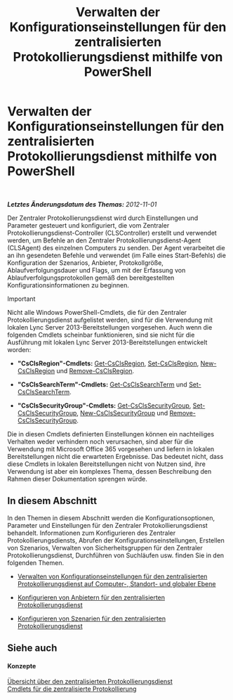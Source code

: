 ﻿---
title: Verwalten der Konfigurationseinstellungen für den zentralisierten Protokollierungsdienst mithilfe von PowerShell
TOCTitle: Verwalten der Konfigurationseinstellungen für den zentralisierten Protokollierungsdienst mithilfe von PowerShell
ms:assetid: f455c3aa-0061-413d-bdfb-a3e78f82723d
ms:mtpsurl: https://technet.microsoft.com/de-de/library/JJ721938(v=OCS.15)
ms:contentKeyID: 49891016
ms.date: 05/19/2016
mtps_version: v=OCS.15
ms.translationtype: HT
---

# Verwalten der Konfigurationseinstellungen für den zentralisierten Protokollierungsdienst mithilfe von PowerShell

 

_**Letztes Änderungsdatum des Themas:** 2012-11-01_

Der Zentraler Protokollierungsdienst wird durch Einstellungen und Parameter gesteuert und konfiguriert, die vom Zentraler Protokollierungsdienst-Controller (CLSController) erstellt und verwendet werden, um Befehle an den Zentraler Protokollierungsdienst-Agent (CLSAgent) des einzelnen Computers zu senden. Der Agent verarbeitet die an ihn gesendeten Befehle und verwendet (im Falle eines Start-Befehls) die Konfiguration der Szenarios, Anbieter, Protokollgröße, Ablaufverfolgungsdauer und Flags, um mit der Erfassung von Ablaufverfolgungsprotokollen gemäß den bereitgestellten Konfigurationsinformationen zu beginnen.


> [!IMPORTANT]
> Nicht alle Windows PowerShell-Cmdlets, die für den Zentraler Protokollierungsdienst aufgelistet werden, sind für die Verwendung mit lokalen Lync Server 2013-Bereitstellungen vorgesehen. Auch wenn die folgenden Cmdlets scheinbar funktionieren, sind sie nicht für die Ausführung mit lokalen Lync Server 2013-Bereitstellungen entwickelt worden: 
> <UL>
> <LI>
> <P><STRONG>"CsClsRegion"-Cmdlets:</STRONG> <A href="https://docs.microsoft.com/en-us/powershell/module/skype/Get-CsClsRegion">Get-CsClsRegion</A>, <A href="https://docs.microsoft.com/en-us/powershell/module/skype/Set-CsClsRegion">Set-CsClsRegion</A>, <A href="https://docs.microsoft.com/en-us/powershell/module/skype/New-CsClsRegion">New-CsClsRegion</A> und <A href="https://docs.microsoft.com/en-us/powershell/module/skype/Remove-CsClsRegion">Remove-CsClsRegion</A>.</P>
> <LI>
> <P><STRONG>"CsClsSearchTerm"-Cmdlets:</STRONG> <A href="https://docs.microsoft.com/en-us/powershell/module/skype/Get-CsClsSearchTerm">Get-CsClsSearchTerm</A> und <A href="https://docs.microsoft.com/en-us/powershell/module/skype/Set-CsClsSearchTerm">Set-CsClsSearchTerm</A>.</P>
> <LI>
> <P><STRONG>"CsClsSecurityGroup"-Cmdlets:</STRONG> <A href="https://docs.microsoft.com/en-us/powershell/module/skype/Get-CsClsSecurityGroup">Get-CsClsSecurityGroup</A>, <A href="https://docs.microsoft.com/en-us/powershell/module/skype/Set-CsClsSecurityGroup">Set-CsClsSecurityGroup</A>, <A href="https://docs.microsoft.com/en-us/powershell/module/skype/New-CsClsSecurityGroup">New-CsClsSecurityGroup</A> und <A href="https://docs.microsoft.com/en-us/powershell/module/skype/Remove-CsClsSecurityGroup">Remove-CsClsSecurityGroup</A>.</P></LI></UL>Die in diesen Cmdlets definierten Einstellungen können ein nachteiliges Verhalten weder verhindern noch verursachen, sind aber für die Verwendung mit Microsoft Office 365 vorgesehen und liefern in lokalen Bereitstellungen nicht die erwarteten Ergebnisse. Das bedeutet nicht, dass diese Cmdlets in lokalen Bereitstellungen nicht von Nutzen sind, ihre Verwendung ist aber ein komplexes Thema, dessen Beschreibung den Rahmen dieser Dokumentation sprengen würde.



## In diesem Abschnitt

In den Themen in diesem Abschnitt werden die Konfigurationsoptionen, Parameter und Einstellungen für den Zentraler Protokollierungsdienst behandelt. Informationen zum Konfigurieren des Zentraler Protokollierungsdiensts, Abrufen der Konfigurationseinstellungen, Erstellen von Szenarios, Verwalten von Sicherheitsgruppen für den Zentraler Protokollierungsdienst, Durchführen von Suchläufen usw. finden Sie in den folgenden Themen.

  - [Verwalten von Konfigurationseinstellungen für den zentralisierten Protokollierungsdienst auf Computer-, Standort- und globaler Ebene](lync-server-2013-managing-computer-site-and-global-centralized-logging-service-configuration.md)

  - [Konfigurieren von Anbietern für den zentralisierten Protokollierungsdienst](lync-server-2013-configuring-providers-for-centralized-logging-service.md)

  - [Konfigurieren von Szenarien für den zentralisierten Protokollierungsdienst](lync-server-2013-configuring-scenarios-for-the-centralized-logging-service.md)

## Siehe auch

#### Konzepte

[Übersicht über den zentralisierten Protokollierungsdienst](lync-server-2013-overview-of-the-centralized-logging-service.md)  
[Cmdlets für die zentralisierte Protokollierung](https://docs.microsoft.com/en-us/powershell/module/skype/)

